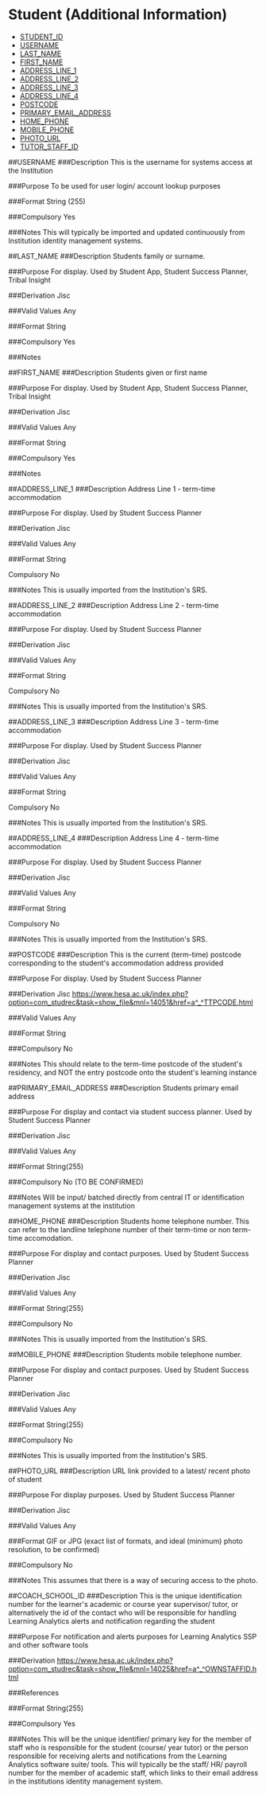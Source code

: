 # Student (Additional Information)

* [STUDENT_ID](student.md#student_id)
* [USERNAME](#username)
* [LAST_NAME](#last_name)
* [FIRST_NAME](#first_name)
* [ADDRESS_LINE_1](#address_line_1)
* [ADDRESS_LINE_2](#address_line_2)
* [ADDRESS_LINE_3](#address_line_3)
* [ADDRESS_LINE_4](#address_line_4)
* [POSTCODE](#postcode)
* [PRIMARY_EMAIL_ADDRESS](#primary_email_address)
* [HOME_PHONE](#home_phone)
* [MOBILE_PHONE](#mobile_phone)
* [PHOTO_URL](#photo_url)
* [TUTOR_STAFF_ID](#tutor_staff_id)

##USERNAME
###Description
This is the username for systems access at the Institution

###Purpose
To be used for user login/ account lookup purposes

###Format
String (255)

###Compulsory
Yes

###Notes
This will typically be imported and updated continuously from Institution identity management systems.

##LAST_NAME
###Description
Students family or surname.

###Purpose
For display. Used by Student App, Student Success Planner, Tribal Insight

###Derivation
Jisc

###Valid Values
Any

###Format
String

###Compulsory
Yes

###Notes

##FIRST_NAME
###Description
Students given or first name

###Purpose
For display. Used by Student App, Student Success Planner, Tribal Insight

###Derivation
Jisc

###Valid Values
Any

###Format
String

###Compulsory
Yes 

###Notes

##ADDRESS_LINE_1
###Description
Address Line 1 - term-time accommodation

###Purpose
For display. Used by Student Success Planner

###Derivation
Jisc

###Valid Values
Any

###Format
String

Compulsory
No 

###Notes
This is usually imported from the Institution's SRS.

##ADDRESS_LINE_2
###Description
Address Line 2 - term-time accommodation

###Purpose
For display. Used by Student Success Planner

###Derivation
Jisc

###Valid Values
Any

###Format
String

Compulsory
No 

###Notes
This is usually imported from the Institution's SRS.

##ADDRESS_LINE_3
###Description
Address Line 3 - term-time accommodation

###Purpose
For display. Used by Student Success Planner

###Derivation
Jisc

###Valid Values
Any

###Format
String

Compulsory
No 

###Notes
This is usually imported from the Institution's SRS.

##ADDRESS_LINE_4
###Description
Address Line 4 - term-time accommodation

###Purpose
For display. Used by Student Success Planner

###Derivation
Jisc

###Valid Values
Any

###Format
String

Compulsory
No 

###Notes
This is usually imported from the Institution's SRS.

##POSTCODE
###Description
This is the current (term-time) postcode corresponding to the student's accommodation address provided

###Purpose
For display. Used by Student Success Planner

###Derivation
Jisc
https://www.hesa.ac.uk/index.php?option=com_studrec&task=show_file&mnl=14051&href=a^_^TTPCODE.html

###Valid Values
Any

###Format
String

###Compulsory
No 

###Notes
This should relate to the term-time postcode of the student's residency, and NOT the entry postcode onto the student's learning instance

##PRIMARY_EMAIL_ADDRESS
###Description
Students primary email address

###Purpose
For display and contact via student success planner. Used by Student Success Planner

###Derivation
Jisc

###Valid Values
Any

###Format
String(255)

###Compulsory
No (TO BE CONFIRMED)

###Notes
Will be input/ batched directly from central IT or identification management systems at the institution

##HOME_PHONE
###Description
Students home telephone number. This can refer to the landline telephone number of their term-time or non term-time accomodation.

###Purpose
For display and contact purposes. Used by Student Success Planner

###Derivation
Jisc

###Valid Values
Any

###Format
String(255)

###Compulsory
No

###Notes
This is usually imported from the Institution's SRS.

##MOBILE_PHONE
###Description
Students mobile telephone number.

###Purpose
For display and contact purposes. Used by Student Success Planner

###Derivation
Jisc

###Valid Values
Any

###Format
String(255)

###Compulsory
No

###Notes
This is usually imported from the Institution's SRS.

##PHOTO_URL
###Description
URL link provided to a latest/ recent photo of student

###Purpose
For display purposes. Used by Student Success Planner

###Derivation
Jisc

###Valid Values
Any

###Format
GIF or JPG (exact list of formats, and ideal (minimum) photo resolution, to be confirmed)

###Compulsory
No

###Notes
This assumes that there is a way of securing access to the photo.

##COACH_SCHOOL_ID
###Description
This is the unique identification number for the learner's academic or course year supervisor/ tutor, or alternatively the id of the contact who will be responsible for handling Learning Analytics alerts and notification regarding the student

###Purpose
For notification and alerts purposes for Learning Analytics SSP and other software tools

###Derivation
https://www.hesa.ac.uk/index.php?option=com_studrec&task=show_file&mnl=14025&href=a^_^OWNSTAFFID.html

###References

###Format
String(255)

###Compulsory
Yes

###Notes
This will be the unique identifier/ primary key for the member of staff who is responsible for the student (course/ year tutor) or the person responsible for receiving alerts and notifications from the Learning Analytics software suite/ tools. This will typically be the staff/ HR/ payroll number for the member of academic staff, which links to their email address in the institutions identity management system.
